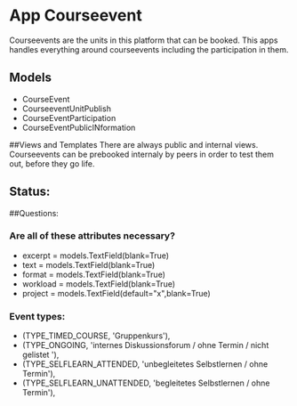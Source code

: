 # App Courseevent

Courseevents are the units in this platform that can be booked. This apps handles everything around 
courseevents including the participation in them.

## Models 
+ CourseEvent
+ CourseeventUnitPublish
+ CourseEventParticipation
+ CourseEventPublicINformation

##Views and Templates
There are always public and internal views. Courseevents can be prebooked internaly by peers in
order to test them out, before they go life.

## Status: 


##Questions:
### Are all of these attributes necessary?
+ excerpt = models.TextField(blank=True)
+ text = models.TextField(blank=True)
+ format = models.TextField(blank=True)
+ workload = models.TextField(blank=True)
+ project = models.TextField(default="x",blank=True)

### Event types:
+ (TYPE_TIMED_COURSE, 'Gruppenkurs'),
+ (TYPE_ONGOING, 'internes Diskussionsforum / ohne Termin / nicht gelistet '),
+ (TYPE_SELFLEARN_ATTENDED, 'unbegleitetes Selbstlernen / ohne Termin'),
+ (TYPE_SELFLEARN_UNATTENDED, 'begleitetes Selbstlernen / ohne Termin'),